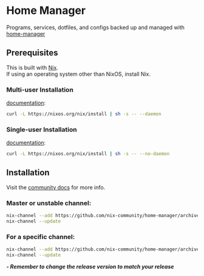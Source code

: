 # Home Manager
Programs, services, dotfiles, and configs backed up and managed with [home-manager][1]

[1]: https://github.com/nix-community/home-manager

## Prerequisites
This is built with [Nix][2].  
If using an operating system other than NixOS, install Nix.  
### Multi-user Installation
[documentation][3]:
```zsh
curl -L https://nixos.org/nix/install | sh -s -- --daemon
```

### Single-user Installation
[documentation][4]:
```zsh
curl -L https://nixos.org/nix/install | sh -s -- --no-daemon
```
## Installation
Visit the [community docs][5] for more info.

### Master or unstable channel:
```zsh
nix-channel --add https://github.com/nix-community/home-manager/archive/master.tar.gz home-manager
nix-channel --update
```

### For a specific channel:
```zsh
nix-channel --add https://github.com/nix-community/home-manager/archive/release-23.11.tar.gz home-manager
nix-channel --update
```
***- Remember to change the release version to match your release***



[2]: https://nix.dev/install-nix
[3]: https://nixos.org/manual/nix/stable/installation/multi-user.html
[4]: https://nixos.org/manual/nix/stable/installation/single-user.html
[5]: https://nix-community.github.io/home-manager/index.html
